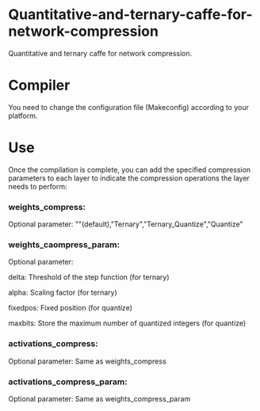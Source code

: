 # Quantitative-and-ternary-caffe-for-network-compression
Quantitative and ternary caffe for network compression.

# Compiler
You need to change the configuration file (Makeconfig) according to your platform.
# Use
Once the compilation is complete, you can add the specified compression parameters to each layer to indicate the compression operations the layer needs to perform:

### weights_compress: 
 Optional parameter: ""(default),"Ternary","Ternary_Quantize","Quantize"
### weights_caompress_param: 
 Optional parameter:  
 
 delta: Threshold of the step function (for ternary)
 
 alpha: Scaling factor (for ternary)
 
 fixedpos: Fixed position (for quantize)
 
 maxbits: Store the maximum number of quantized integers (for quantize)
 
 ### activations_compress: 
 Optional parameter: Same as weights_compress
 ### activations_compress_param:
 Optional parameter: Same as weights_compress_param

